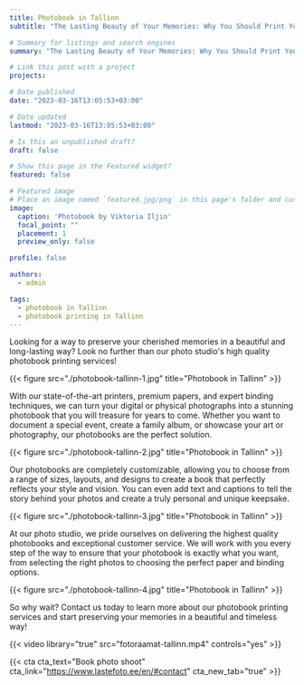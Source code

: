 ```yaml
---
title: Photobook in Tallinn
subtitle: "The Lasting Beauty of Your Memories: Why You Should Print Your Photos in a High-Quality Photobook"

# Summary for listings and search engines
summary: "The Lasting Beauty of Your Memories: Why You Should Print Your Photos in a High-Quality Photobook"

# Link this post with a project
projects: 

# Date published
date: "2023-03-16T13:05:53+03:00"

# Date updated
lastmod: "2023-03-16T13:05:53+03:00"

# Is this an unpublished draft?
draft: false

# Show this page in the Featured widget?
featured: false

# Featured image
# Place an image named `featured.jpg/png` in this page's folder and customize its options here.
image:
  caption: 'Photobook by Viktoria Iljin'
  focal_point: ""
  placement: 1
  preview_only: false

profile: false

authors:
  - admin

tags:
  - photobook in Tallinn
  - photobook printing in Tallinn
---
```

Looking for a way to preserve your cherished memories in a beautiful and long-lasting way? Look no further than our photo studio's high quality photobook printing services!

{{< figure src="./photobook-tallinn-1.jpg" title="Photobook in Tallinn" >}}

With our state-of-the-art printers, premium papers, and expert binding techniques, we can turn your digital or physical photographs into a stunning photobook that you will treasure for years to come. Whether you want to document a special event, create a family album, or showcase your art or photography, our photobooks are the perfect solution.

{{< figure src="./photobook-tallinn-2.jpg" title="Photobook in Tallinn" >}}

Our photobooks are completely customizable, allowing you to choose from a range of sizes, layouts, and designs to create a book that perfectly reflects your style and vision. You can even add text and captions to tell the story behind your photos and create a truly personal and unique keepsake.

{{< figure src="./photobook-tallinn-3.jpg" title="Photobook in Tallinn" >}}

At our photo studio, we pride ourselves on delivering the highest quality photobooks and exceptional customer service. We will work with you every step of the way to ensure that your photobook is exactly what you want, from selecting the right photos to choosing the perfect paper and binding options.

{{< figure src="./photobook-tallinn-4.jpg" title="Photobook in Tallinn" >}}

So why wait? Contact us today to learn more about our photobook printing services and start preserving your memories in a beautiful and timeless way!

{{< video library="true" src="fotoraamat-tallinn.mp4" controls="yes" >}}

{{< cta cta_text="Book photo shoot" cta_link="https://www.lastefoto.ee/en/#contact" cta_new_tab="true" >}}